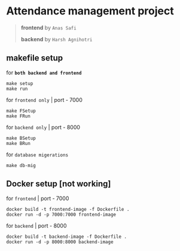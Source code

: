 # Attendance management project

> __frontend__ by `Anas Safi`
>
> __backend__ by `Harsh Agnihotri`

## makefile setup

for __`both backend and frontend`__

``` shell
make setup
make run
```

for `frontend only` | port - 7000

``` shell
make FSetup
make FRun
``` 

for `backend only` | port - 8000

``` shell
make BSetup
make BRun
```
for `database migerations`

``` shell
make db-mig
```

## Docker setup [not working]

for `frontend` | port - 7000

``` shell
docker build -t frontend-image -f Dockerfile .
docker run -d -p 7000:7000 frontend-image
```

for `backend` | port - 8000

``` shell
docker build -t backend-image -f Dockerfile .
docker run -d -p 8000:8000 backend-image
```
